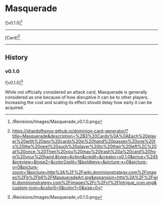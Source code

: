 # Masquerade

![v0.1.0][^v0.1.0]

---

[Card][^Card]

---

## History

### v0.1.0

![v0.1.0][^v0.1.0]

While not officially considered an attack card, Masquerade is generally
considered as one because of how disruptive it can be to other players.
Increasing the cost and scaling its effect should delay how early it can be
acquired.

[^v0.1.0]: /Revisions/Images/Masquerade_v0.1.0.png
[^Card]: https://shardofhonor.github.io/dominion-card-generator/?title=Masquerade&description=%2B3%20Cards%0A%0AEach%20player%20with%20any%20cards%20in%20hand%20passes%20one%20to%20the%20next%20such%20player%20to%20their%20left%2C%20at%20once.%20Then%20you%20may%20trash%20a%20card%20from%20your%20hand.&type=Action&credit=&creator=v0.1.0&price=%245&preview=&type2=&color2split=1&boldkeys=&picture-x=0&picture-y=0&picture-zoom=1&picture=http%3A%2F%2Fwiki.dominionstrategy.com%2Fimages%2Fb%2Fb6%2FMasqueradeArt.jpg&expansion=http%3A%2F%2Fwiki.dominionstrategy.com%2Fimages%2Fc%2Fcf%2FIntrigue_icon.png&custom-icon=&color0=0&color1=0&size=0
